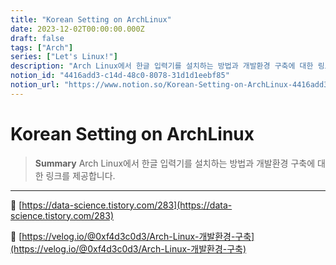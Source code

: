 ```yaml
---
title: "Korean Setting on ArchLinux"
date: 2023-12-02T00:00:00.000Z
draft: false
tags: ["Arch"]
series: ["Let's Linux!"]
description: "Arch Linux에서 한글 입력기를 설치하는 방법과 개발환경 구축에 대한 링크를 제공합니다."
notion_id: "4416add3-c14d-48c0-8078-31d1d1eebf85"
notion_url: "https://www.notion.so/Korean-Setting-on-ArchLinux-4416add3c14d48c0807831d1d1eebf85"
---
```


# Korean Setting on ArchLinux

> **Summary**
> Arch Linux에서 한글 입력기를 설치하는 방법과 개발환경 구축에 대한 링크를 제공합니다.

---

🔗 [https://data-science.tistory.com/283](https://data-science.tistory.com/283)

🔗 [https://velog.io/@0xf4d3c0d3/Arch-Linux-개발환경-구축](https://velog.io/@0xf4d3c0d3/Arch-Linux-개발환경-구축)

